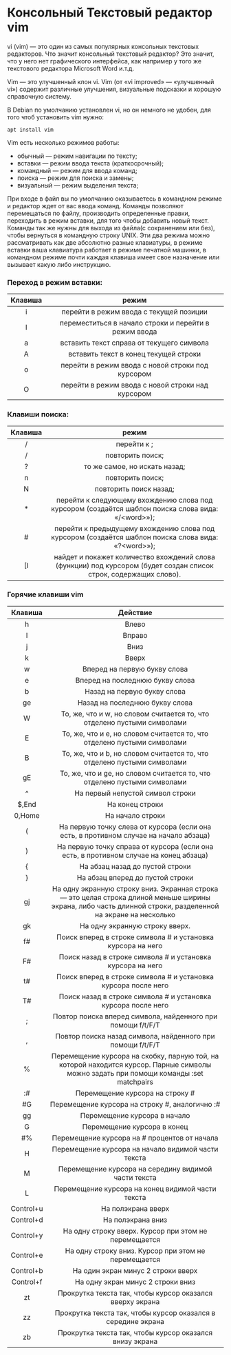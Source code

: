 # Консольный Текстовый редактор vim
vi (vim) — это один из самых популярных консольных текстовых редакторов. Что значит консольный текстовый редактор? Это значит, что у него нет графического интерфейса, как например у того же текстового редактора Microsoft Word и.т.д.

Vim — это улучшенный клон vi. Vim (от «vi improved» — «улучшенный vi») содержит различные улучшения, визуальные подсказки и хорошую справочную систему.

В Debian по умолчанию установлен vi, но он немного не удобен, для того чтоб установить vim нужно:
```
apt install vim
```

Vim есть несколько режимов работы:

* обычный — режим навигации по тексту;
* вставки — режим ввода текста (краткосрочный);
* командный — режим для ввода команд;
* поиска — режим для поиска и замены;
* визуальный — режим выделения текста;

При входе в файл вы по умолчанию оказываетесь в командном режиме и редактор ждет от вас ввода команд. Команды позволяют перемещаться по файлу, производить определенные правки, переходить в режим вставки, для того чтобы добавить новый текст. Команды так же нужны для выхода из файла(с сохранением или без), чтобы вернуться в командную строку UNIX.
Эти два режима можно рассматривать как две абсолютно разные клавиатуры, в режиме вставки ваша клавиатура работает в режиме печатной машинки, в командном режиме почти каждая клавиша имеет свое назначение или вызывает какую либо инструкцию.

### Переход в режим вставки:


| Клавиша            | режим              |                                                                                                                                     
|:-------------:|:-------------:|  
|  i |  перейти в режим ввода с текущей позиции |     
|  I |  переместиться в начало строки и перейти в режим ввода |     
|  a |  вставить текст справа от текущего символа |     
|  A |  вставить текст в конец текущей строки |     
|  o |  перейти в режим ввода с новой строки под курсором |     
|  O |  перейти в режим ввода с новой строки над курсором |     

### Клавиши поиска:


| Клавиша            | режим              |                                                                                                                                             
|:-------------:|:-------------:|  
| /<pattern> | перейти к <pattern>;
| / | повторить поиск;
| ?<text> | то же самое, но искать назад;
| n | повторить поиск;
| N | повторить поиск назад;
| * | перейти к следующему вхождению слова под курсором (создаётся шаблон поиска слова вида: «/\<word\>»);
| # | перейти к предыдущему вхождению слова под курсором (создаётся шаблон поиска слова вида: «?\<word\>»);
| [I  | найдет и покажет количество вхождений слова (функции) под курсором (будет создан список строк, содержащих слово).

### Горячие клавиши vim
  
| Клавиша           | Действие   |                                                                                                                                             
|:-------------:|:-------------:|                                                                                                                                             
|h	            | Влево                                                                                                                                                       |
|l	            | Вправо                                                                                                                                                      |
|j	            | Вниз                                                                                                                                                        |
|k	            | Вверх                                                                                                                                                       |
|w	            | Вперед на первую букву слова                                                                                                                                |
|e	            | Вперед на последнюю букву слова                                                                                                                             |
|b	            | Назад на первую букву слова                                                                                                                                 |
|ge	            | Назад на последнюю букву слова                                                                                                                              |
|W	            | То, же, что и w, но словом считается то, что отделено пустыми символами                                                                                     |
|E	            | То, же, что и e, но словом считается то, что отделено пустыми символами                                                                                     |
|B	            | То, же, что и b, но словом считается то, что отделено пустыми символами                                                                                     |
|gE	            | То, же, что и ge, но словом считается то, что отделено пустыми символами                                                                                    |
|^	            | На первый непустой символ строки                                                                                                                            |
|$,End	        | На конец строки                                                                                                                                             |
|0,Home	        | На начало строки                                                                                                                                            |
|(	            | На первую точку слева от курсора (если она есть, в противном случае на начало абзаца)                                                                       |
|)	            | На первую точку справа от курсора (если она есть, в противном случае на конец абзаца)                                                                       |
|{	            | На абзац назад до пустой строки                                                                                                                             |
|}	            | На абзац вперед до пустой строки                                                                                                                            |
|gj	            | На одну экранную строку вниз. Экранная строка — это целая строка длиной меньше ширины экрана, либо часть длинной строки, разделенной на экране на несколько |
|gk	            | На одну экранную строку вверх.                                                                                                                              |
|f#	            | Поиск вперед в строке символа # и установка курсора на него                                                                                                 |
|F#	            | Поиск назад в строке символа # и установка курсора на него                                                                                                  |
|t#	            | Поиск вперед в строке символа # и установка курсора после него                                                                                              |
|T#	            | Поиск назад в строке символа # и установка курсора после него                                                                                               |
|;	            | Повтор поиска вперед символа, найденного при помощи f/t/F/T                                                                                                 |
|,	            | Повтор поиска назад символа, найденного при помощи f/t/F/T                                                                                                  |
|%	            | Перемещение курсора на скобку, парную той, на которой находится курсор. Парные символы можно задать при помощи команды :set matchpairs                      |
|:#	            | Перемещение курсора на строку #                                                                                                                             |
|#G	            | Перемещение курсора на строку #, аналогично :#                                                                                                              |
|gg	            | Перемещение курсора в начало                                                                                                                                |
|G	            | Перемещение курсора в конец                                                                                                                                 |
|#%	            | Перемещение курсора на # процентов от начала                                                                                                                |
|H	            | Перемещение курсора на начало видимой части текста                                                                                                          |
|M	            | Перемещение курсора на середину видимой части текста                                                                                                        |
|L	            | Перемещение курсора на конец видимой части текста                                                                                                           |
|Control+u	    | На полэкрана вверх                                                                                                                                          |
|Control+d	    | На полэкрана вниз                                                                                                                                           |
|Control+y	    | На одну строку вверх. Курсор при этом не перемещается                                                                                                       |
|Control+e	    | На одну строку вниз. Курсор при этом не перемещается                                                                                                        |
|Control+b	    | На один экран минус 2 строки вверх                                                                                                                          |
|Control+f	    | На одну экран минус 2 строки вниз                                                                                                                           |
|zt	            | Прокрутка текста так, чтобы курсор оказался вверху экрана                                                                                                   |
|zz	            | Прокрутка текста так, чтобы курсор оказался в середине экрана                                                                                               |
|zb	            | Прокрутка текста так, чтобы курсор оказался внизу экрана                                                                                                    |
